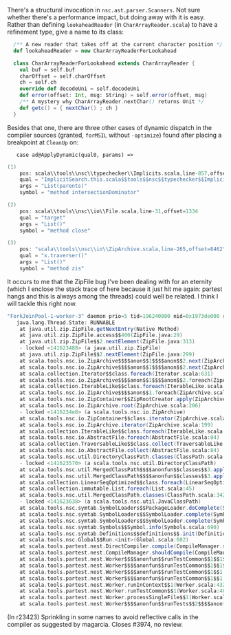 There's a structural invocation in `nsc.ast.parser.Scanners`. Not sure whether there's a performance impact, but doing away with it is easy. Rather than defining `lookaheadReader` (in  `CharArrayReader.scala`) to have a refinement type, give a name to its class: 


```scala
  /** A new reader that takes off at the current character position */
  def lookaheadReader = new CharArrayReaderForLookahead 

  class CharArrayReaderForLookahead extends CharArrayReader {  
    val buf = self.buf
    charOffset = self.charOffset
    ch = self.ch
    override def decodeUni = self.decodeUni
    def error(offset: Int, msg: String) = self.error(offset, msg)
    /** A mystery why CharArrayReader.nextChar() returns Unit */
    def getc() = { nextChar() ; ch }
  }
```


Besides that one, there are three other cases of dynamic dispatch in the compiler sources (granted, `forMSIL` without `-optimize`) found after placing a breakpoint at `CleanUp` on:

`    case ad@ApplyDynamic(qual0, params) =>  `

```scala
(1)
    pos: scala\\tools\\nsc\\typechecker\\Implicits.scala,line-857,offset=39632
    qual = "ImplicitSearch.this.scala$$tools$$nsc$$typechecker$$Implicits$$ImplicitSearch$$$$$$outer().global().erasure().erasure()"
    args = "List(parents)"
    symbol = "method intersectionDominator"

(2) 
    pos: scala\\tools\\nsc\\io\\File.scala,line-31,offset=1334
    qual = "target"
    args = "List()"
    symbol = "method close"

(3) 
    pos: "scala\\tools\\nsc\\io\\ZipArchive.scala,line-265,offset=8462"
    qual = "x.traverser()"
    args = "List()"
    symbol = "method zis"

```
It occurs to me that the ZipFile bug I've been dealing with for an eternity (which I enclose the stack trace of here because it just hit me again: partest hangs and this is always among the threads) could well be related.  I think I will tackle this right now.
```scala
"ForkJoinPool-1-worker-3" daemon prio=5 tid=196240800 nid=0x1973de000 runnable [1973dc000]
   java.lang.Thread.State: RUNNABLE
	at java.util.zip.ZipFile.getNextEntry(Native Method)
	at java.util.zip.ZipFile.access$$400(ZipFile.java:29)
	at java.util.zip.ZipFile$$2.nextElement(ZipFile.java:313)
	- locked <141623488> (a java.util.zip.ZipFile)
	at java.util.zip.ZipFile$$2.nextElement(ZipFile.java:299)
	at scala.tools.nsc.io.ZipArchive$$$$anon$$1$$$$anon$$2.next(ZipArchive.scala:253)
	at scala.tools.nsc.io.ZipArchive$$$$anon$$1$$$$anon$$2.next(ZipArchive.scala:250)
	at scala.collection.Iterator$$class.foreach(Iterator.scala:631)
	at scala.tools.nsc.io.ZipArchive$$$$anon$$1$$$$anon$$2.foreach(ZipArchive.scala:250)
	at scala.collection.IterableLike$$class.foreach(IterableLike.scala:79)
	at scala.tools.nsc.io.ZipArchive$$$$anon$$1.foreach(ZipArchive.scala:248)
	at scala.tools.nsc.io.ZipContainer$$ZipRootCreator.apply(ZipArchive.scala:145)
	at scala.tools.nsc.io.ZipArchive.root(ZipArchive.scala:206)
	- locked <1416234e8> (a scala.tools.nsc.io.ZipArchive)
	at scala.tools.nsc.io.ZipContainer$$class.iterator(ZipArchive.scala:172)
	at scala.tools.nsc.io.ZipArchive.iterator(ZipArchive.scala:199)
	at scala.collection.IterableLike$$class.foreach(IterableLike.scala:79)
	at scala.tools.nsc.io.AbstractFile.foreach(AbstractFile.scala:84)
	at scala.collection.TraversableLike$$class.collect(TraversableLike.scala:271)
	at scala.tools.nsc.io.AbstractFile.collect(AbstractFile.scala:84)
	at scala.tools.nsc.util.DirectoryClassPath.classes(ClassPath.scala:315)
	- locked <141623570> (a scala.tools.nsc.util.DirectoryClassPath)
	at scala.tools.nsc.util.MergedClassPath$$$$anonfun$$classes$$3.apply(ClassPath.scala:342)
	at scala.tools.nsc.util.MergedClassPath$$$$anonfun$$classes$$3.apply(ClassPath.scala:342)
	at scala.collection.LinearSeqOptimized$$class.foreach(LinearSeqOptimized.scala:61)
	at scala.collection.immutable.List.foreach(List.scala:45)
	at scala.tools.nsc.util.MergedClassPath.classes(ClassPath.scala:342)
	- locked <141623638> (a scala.tools.nsc.util.JavaClassPath)
	at scala.tools.nsc.symtab.SymbolLoaders$$PackageLoader.doComplete(SymbolLoaders.scala:150)
	at scala.tools.nsc.symtab.SymbolLoaders$$SymbolLoader.complete(SymbolLoaders.scala:58)
	at scala.tools.nsc.symtab.SymbolLoaders$$SymbolLoader.complete(SymbolLoaders.scala:32)
	at scala.tools.nsc.symtab.Symbols$$Symbol.info(Symbols.scala:690)
	at scala.tools.nsc.symtab.Definitions$$definitions$$.init(Definitions.scala:828)
	at scala.tools.nsc.Global$$Run.<init>(Global.scala:602)
	at scala.tools.partest.nest.DirectCompiler.compile(CompileManager.scala:100)
	at scala.tools.partest.nest.CompileManager.shouldCompile(CompileManager.scala:165)
	at scala.tools.partest.nest.Worker$$$$anonfun$$runTestCommon$$1$$1$$$$anonfun$$10.apply(Worker.scala:496)
	at scala.tools.partest.nest.Worker$$$$anonfun$$runTestCommon$$1$$1$$$$anonfun$$10.apply(Worker.scala:496)
	at scala.tools.partest.nest.Worker$$$$anonfun$$runTestCommon$$1$$1.apply(Worker.scala:498)
	at scala.tools.partest.nest.Worker$$$$anonfun$$runTestCommon$$1$$1.apply(Worker.scala:487)
	at scala.tools.partest.nest.Worker.runInContext$$1(Worker.scala:432)
	at scala.tools.partest.nest.Worker.runTestCommon$$1(Worker.scala:487)
	at scala.tools.partest.nest.Worker.processSingleFile$$1(Worker.scala:558)
	at scala.tools.partest.nest.Worker$$$$anonfun$$runTests$$2$$$$anonfun$$apply$$2.apply$$mcV$$sp(Worker.scala:1069)
```
(In r23423) Sprinkling in some names to avoid reflective calls in the compiler
as suggested by magarcia.  Closes #3974, no review.
